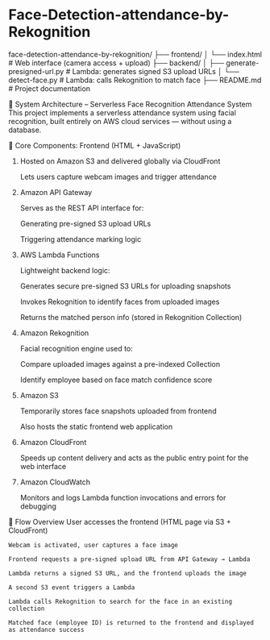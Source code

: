 # Face-Detection-attendance-by-Rekognition

face-detection-attendance-by-rekognition/
├── frontend/
│   └── index.html                  # Web interface (camera access + upload)
├── backend/
│   ├── generate-presigned-url.py  # Lambda: generates signed S3 upload URLs
│   └── detect-face.py             # Lambda: calls Rekognition to match face
├── README.md                      # Project documentation


🔧 System Architecture – Serverless Face Recognition Attendance System
This project implements a serverless attendance system using facial recognition, built entirely on AWS cloud services — without using a database.

🧱 Core Components:
Frontend (HTML + JavaScript)

1. Hosted on Amazon S3 and delivered globally via CloudFront

      Lets users capture webcam images and trigger attendance

2. Amazon API Gateway

    Serves as the REST API interface for:

    Generating pre-signed S3 upload URLs

    Triggering attendance marking logic

3. AWS Lambda Functions

    Lightweight backend logic:

    Generates secure pre-signed S3 URLs for uploading snapshots

    Invokes Rekognition to identify faces from uploaded images

    Returns the matched person info (stored in Rekognition Collection)

4. Amazon Rekognition

    Facial recognition engine used to:

    Compare uploaded images against a pre-indexed Collection

    Identify employee based on face match confidence score

5. Amazon S3

    Temporarily stores face snapshots uploaded from frontend

    Also hosts the static frontend web application

6. Amazon CloudFront

    Speeds up content delivery and acts as the public entry point for the web interface

7. Amazon CloudWatch

     Monitors and logs Lambda function invocations and errors for debugging

🔄 Flow Overview
User accesses the frontend (HTML page via S3 + CloudFront)

    Webcam is activated, user captures a face image

    Frontend requests a pre-signed upload URL from API Gateway → Lambda

    Lambda returns a signed S3 URL, and the frontend uploads the image

    A second S3 event triggers a Lambda

    Lambda calls Rekognition to search for the face in an existing collection

    Matched face (employee ID) is returned to the frontend and displayed as attendance success


